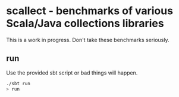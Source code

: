 # scallect - benchmarks of various Scala/Java collections libraries #
This is a work in progress. Don't take these benchmarks seriously.

## run ##
Use the provided sbt script or bad things will happen.

```sh
./sbt run
> run
```
